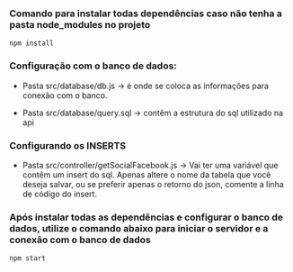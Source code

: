 ### Comando para instalar todas dependências caso não tenha a pasta node_modules no projeto

```npm install```

### Configuração com o banco de dados:

- Pasta src/database/db.js -> é onde se coloca as informações para conexão com o banco.

- Pasta src/database/query.sql -> contêm a estrutura do sql utilizado na api

### Configurando os INSERTS

- Pasta src/controller/getSocialFacebook.js -> Vai ter uma variável que contêm um insert do sql. Apenas altere o nome da tabela que você deseja salvar, ou 
se preferir apenas o retorno do json, comente a linha de código do insert.

### Após instalar todas as dependências e configurar o banco de dados, utilize o comando abaixo para iniciar o servidor e a conexão com o banco de dados

```npm start```
